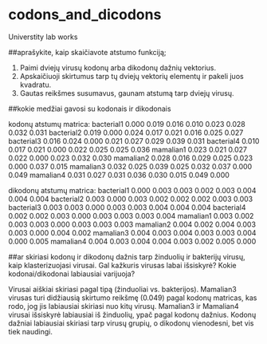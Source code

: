 # codons_and_dicodons
Universtity lab works

##aprašykite, kaip skaičiavote atstumo funkciją;

1. Paimi dviejų virusų kodonų arba dikodonų dažnių vektorius.
2. Apskaičiuoji skirtumus tarp tų dviejų vektorių elementų ir pakeli juos kvadratu.
3. Gautas reikšmes susumavus, gaunam atstumą tarp dviejų virusų.

##kokie medžiai gavosi su kodonais ir dikodonais

kodonų atstumų matrica:
bacterial1 0.000 0.019 0.016 0.010 0.023 0.028 0.032 0.031
bacterial2 0.019 0.000 0.024 0.017 0.021 0.016 0.025 0.027
bacterial3 0.016 0.024 0.000 0.021 0.027 0.029 0.039 0.031
bacterial4 0.010 0.017 0.021 0.000 0.022 0.025 0.025 0.036
mamalian1  0.023 0.021 0.027 0.022 0.000 0.023 0.032 0.030
mamalian2  0.028 0.016 0.029 0.025 0.023 0.000 0.037 0.015
mamalian3  0.032 0.025 0.039 0.025 0.032 0.037 0.000 0.049
mamalian4  0.031 0.027 0.031 0.036 0.030 0.015 0.049 0.000

dikodonų atstumų matrica:
bacterial1 0.000 0.003 0.003 0.002 0.003 0.004 0.004 0.004
bacterial2 0.003 0.000 0.003 0.002 0.002 0.002 0.003 0.003
bacterial3 0.003 0.003 0.000 0.003 0.003 0.004 0.004 0.004
bacterial4 0.002 0.002 0.003 0.000 0.003 0.003 0.003 0.004
mamalian1  0.003 0.002 0.003 0.003 0.000 0.003 0.003 0.003
mamalian2  0.004 0.002 0.004 0.003 0.003 0.000 0.004 0.002
mamalian3  0.004 0.003 0.004 0.003 0.003 0.004 0.000 0.005
mamalian4  0.004 0.003 0.004 0.004 0.003 0.002 0.005 0.000

##ar skiriasi kodonų ir dikodonų dažnis tarp žinduolių ir bakterijų virusų, kaip klasterizuojasi virusai. Gal kažkuris virusas labai išsiskyrė? Kokie kodonai/dikodonai labiausiai varijuoja?

Virusai aiškiai skiriasi pagal tipą (žinduoliai vs. bakterijos). 
Mamalian3 virusas turi didžiausią skirtumo reikšmę (0.049) pagal kodonų matricas, kas rodo, jog jis labiausiai skiriasi nuo kitų virusų. Mamalian3 ir Mamalian4 virusai išsiskyrė labiausiai iš žinduolių, ypač pagal kodonų dažnius.
Kodonų dažniai labiausiai skiriasi tarp virusų grupių, o dikodonų vienodesni, bet vis tiek naudingi.
